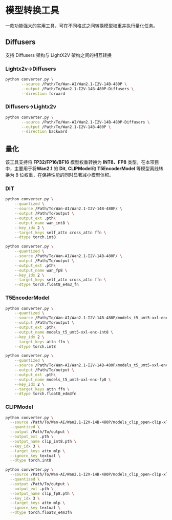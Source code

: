 # 模型转换工具

一款功能强大的实用工具，可在不同格式之间转换模型权重并执行量化任务。

## Diffusers
支持 Diffusers 架构与 LightX2V 架构之间的相互转换

### Lightx2v->Diffusers
```bash
python converter.py \
       --source /Path/To/Wan-AI/Wan2.1-I2V-14B-480P \
       --output /Path/To/Wan2.1-I2V-14B-480P-Diffusers \
       --direction forward
```

### Diffusers->Lightx2v
```bash
python converter.py \
       --source /Path/To/Wan-AI/Wan2.1-I2V-14B-480P-Diffusers \
       --output /Path/To/Wan2.1-I2V-14B-480P \
       --direction backward
```


## 量化

该工具支持将 **FP32/FP16/BF16** 模型权重转换为 **INT8、FP8** 类型。在本项目中，主要用于将**Wan2.1** 的 **Dit**, **CLIPModel**和 **T5EncoderModel** 等模型离线转换为 8 位权重，在保持性能的同时显著减小模型体积。

### DIT

```bash
python converter.py \
    --quantized \
    --source /Path/To/Wan-AI/Wan2.1-I2V-14B-480P/ \
    --output /Path/To/output \
    --output_ext .pth\
    --output_name wan_int8 \
    --key_idx 2 \
    --target_keys self_attn cross_attn ffn \
    --dtype torch.int8
```

```bash
python converter.py \
    --quantized \
    --source /Path/To/Wan-AI/Wan2.1-I2V-14B-480P/ \
    --output /Path/To/output \
    --output_ext .pth\
    --output_name wan_fp8 \
    --key_idx 2 \
    --target_keys self_attn cross_attn ffn \
    --dtype torch.float8_e4m3_fn
```


### T5EncoderModel

```bash
python converter.py \
    --quantized \
    --source /Path/To/Wan-AI/Wan2.1-I2V-14B-480P/models_t5_umt5-xxl-enc-bf16.pth \
    --output /Path/To/output \
    --output_ext .pth\
    --output_name models_t5_umt5-xxl-enc-int8 \
    --key_idx 2 \
    --target_keys attn ffn \
    --dtype torch.int8
```

```bash
python converter.py \
    --quantized \
    --source /Path/To/Wan-AI/Wan2.1-I2V-14B-480P/models_t5_umt5-xxl-enc-bf16.pth \
    --output /Path/To/output \
    --output_ext .pth\
    --output_name models_t5_umt5-xxl-enc-fp8 \
    --key_idx 2 \
    --target_keys attn ffn \
    --dtype torch.float8_e4m3fn
```


### CLIPModel

```bash
python converter.py \
  --source /Path/To/Wan-AI/Wan2.1-I2V-14B-480P/models_clip_open-clip-xlm-roberta-large-vit-huge-14.pth \
  --quantized \
  --output /Path/To/output \
  --output_ext .pth \
  --output_name clip_int8.pth \
  --key_idx 3 \
  --target_keys attn mlp \
  --ignore_key textual \
  --dtype torch.int8
```
```bash
python converter.py \
  --source /Path/To/Wan-AI/Wan2.1-I2V-14B-480P/models_clip_open-clip-xlm-roberta-large-vit-huge-14.pth \
  --quantized \
  --output /Path/To/output \
  --output_ext .pth \
  --output_name clip_fp8.pth \
  --key_idx 3 \
  --target_keys attn mlp \
  --ignore_key textual \
  --dtype torch.float8_e4m3fn
```
